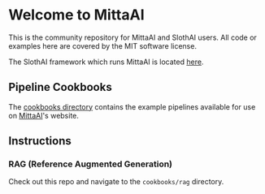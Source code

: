 # Welcome to MittaAI
This is the community repository for MittaAI and SlothAI users. All code or examples here are covered by the MIT software license.

The SlothAI framework which runs MittaAI is located [here](https://github.com/kordless/SlothAI).

## Pipeline Cookbooks
The [cookbooks directory](./cookbooks) contains the example pipelines available for use on [MittaAI](https://mitta.ai)'s website.

## Instructions

### RAG (Reference Augmented Generation)
Check out this repo and navigate to the `cookbooks/rag` directory.
